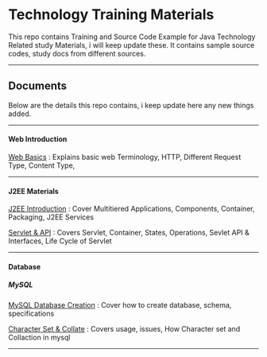 Technology Training Materials
=============================

This repo contains Training and Source Code Example for Java Technology Related study Materials, i will keep update these. It contains sample source codes, study docs from different sources.

------
Documents
----------------
Below are the details this repo contains, i keep update here any new things added.

------
#### Web Introduction
[Web Basics](/web/1-web-basics.md)
:	Explains basic web Terminology, HTTP, Different Request Type, Content Type,

----------------
#### J2EE Materials

[J2EE Introduction](/J2EE/docs/1-j2ee-intro.md)
:	Cover Multitiered Applications, Components, Container, Packaging, J2EE Services

[Servlet & API](/J2EE/docs/2-j2ee-servlet.md)
:	Covers Servlet, Container, States, Operations, Sevlet API & Interfaces, Life Cycle of Servlet

----------------
#### Database
##### MySQL
[MySQL  Database Creation](/database/mysql/mysql_create_db.md)
:	Cover how to create database, schema, specifications

[Character Set & Collate](/database/mysql/mysql_characterset_collate.md)
:	Covers usage, issues, How Character set and Collaction in mysql

----------------

